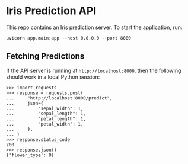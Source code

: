 # Iris Prediction API

This repo contains an Iris prediction server.
To start the application, run:
```
uvicorn app.main:app --host 0.0.0.0 --port 8000
```

## Fetching Predictions

If the API server is running at `http://localhost:8000`, then the following should work in a local Python session:
```text
>>> import requests
>>> response = requests.post(
...     "http://localhost:8000/predict",
...     json={
...         "sepal_width": 1,
...         "sepal_length": 1,
...         "petal_length": 1,
...         "petal_width": 1,
...     },
... )
>>> response.status_code
200
>>> response.json()
{'flower_type': 0}
```
